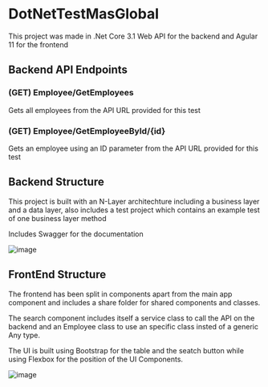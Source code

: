 # DotNetTestMasGlobal
This project was made in .Net Core 3.1 Web API for the backend and Agular 11 for the frontend

## Backend API Endpoints
### **(GET) Employee/GetEmployees**
Gets all employees from the API URL provided for this test

### **(GET) Employee/GetEmployeeById/{id}**

Gets an employee using an ID parameter from the API URL provided for this test

## Backend Structure
This project is built with an N-Layer architechture including a business layer and a data layer, also includes a test project which contains an example test of one 
business layer method

Includes Swagger for the documentation

![image](https://user-images.githubusercontent.com/3581335/110256150-14fe2300-7f76-11eb-84f5-b618385bb0ca.png)



## FrontEnd Structure
The frontend has been split in components apart from the main app component and includes a share folder for shared components and classes.

The search component includes itself a service class to call the API on the backend and an Employee class to use an specific class insted of a generic Any type.

The UI is built using Bootstrap for the table and the seatch button while using Flexbox for the position of the UI Components.

![image](https://user-images.githubusercontent.com/3581335/110256347-39a6ca80-7f77-11eb-9d12-a9bdf5279e59.png)

